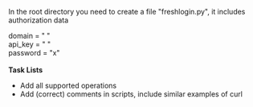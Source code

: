In the root directory you need to create a file "freshlogin.py", it includes authorization data

domain = " "\
api_key = " "\
password = "x"\
\
**Task Lists**
- Add all supported operations
- Add (correct) comments in scripts, include similar examples of curl
